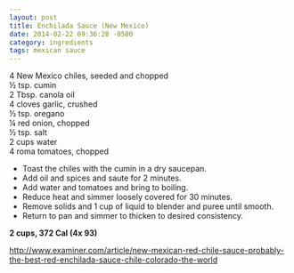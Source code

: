```yaml
---
layout: post
title: Enchilada Sauce (New Mexico)
date: 2014-02-22 09:36:28 -0500
category: ingredients
tags: mexican sauce
---
```

4 New Mexico chiles, seeded and chopped  
½ tsp. cumin  
2 Tbsp. canola oil  
4 cloves garlic, crushed  
½ tsp. oregano  
¼ red onion, chopped  
½ tsp. salt  
2 cups water  
4 roma tomatoes, chopped  

 * Toast the chiles with the cumin in a dry saucepan.
 * Add oil and spices and saute for 2 minutes.
 * Add water and tomatoes and bring to boiling.
 * Reduce heat and simmer loosely covered for 30 minutes.
 * Remove solids and 1 cup of liquid to blender and puree until smooth.
 * Return to pan and simmer to thicken to desired consistency.

<strong>2 cups, 372 Cal (4x 93)</strong>
  
http://www.examiner.com/article/new-mexican-red-chile-sauce-probably-the-best-red-enchilada-sauce-chile-colorado-the-world  
